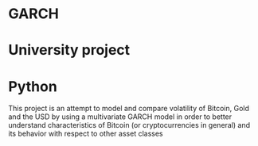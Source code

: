 # GARCH 
# University project
# Python

This project is an attempt to model and compare volatility of Bitcoin, Gold and the USD by using a multivariate GARCH model in order to better understand characteristics of Bitcoin (or cryptocurrencies in general) and its behavior with respect to other asset classes
